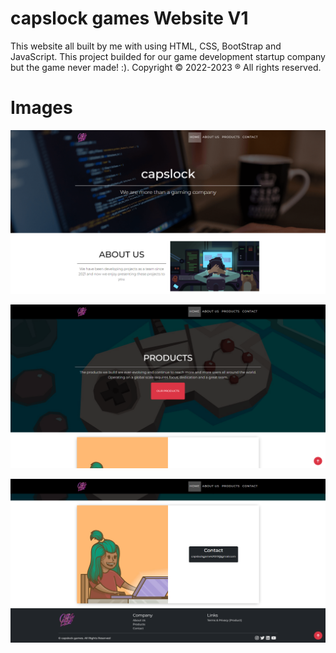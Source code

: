 # capslock games Website V1
This website all built by me with using HTML, CSS, BootStrap and JavaScript. This project builded for our game development startup company but the game never made! :).
Copyright © 2022-2023 ® All rights reserved.

# Images
![Screenshot1](https://github.com/roaccat/capslock-html/blob/main/img/readme_sc_1.png?raw=true)

![Screenshot2](https://github.com/roaccat/capslock-html/blob/main/img/readme_sc_2.png?raw=true)

![Screenshot3](https://github.com/roaccat/capslock-html/blob/main/img/readme_sc_3.png?raw=true)

